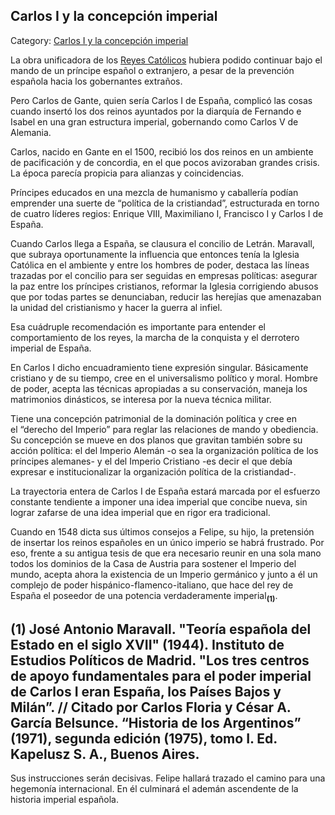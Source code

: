 ## Carlos I y la concepción imperial

Category: [Carlos I y la concepción imperial](http://descubrircorrientes.com.ar/2012/index.php/2457-historia-desde-el-origen-hasta-1814/tierra-argentina-1492-1588/la-desobediencia-de-caboto/carlos-i-y-la-concepcion-imperial)

La obra unificadora de los [Reyes Católicos](http://descubrircorrientes.com.ar/2012/index.php/2457-historia-desde-el-origen-hasta-1814/tierra-argentina-1492-1588/la-desobediencia-de-caboto/index.php?option=com_content&view=category&id=891&Itemid=510) hubiera podido continuar bajo el mando de un príncipe español o extranjero, a pesar de la prevención española hacia los gobernantes extraños.

Pero Carlos de Gante, quien sería Carlos I de España, complicó las cosas cuando insertó los dos reinos ayuntados por la diarquía de Fernando e Isabel en una gran estructura imperial, gobernando como Carlos V de Alemania.

Carlos, nacido en Gante en el 1500, recibió los dos reinos en un ambiente de pacificación y de concordia, en el que pocos avizoraban grandes crisis. La época parecía propicia para alianzas y coincidencias.

Príncipes educados en una mezcla de humanismo y caballería podían emprender una suerte de “política de la cristiandad”, estructurada en torno de cuatro líderes regios: Enrique VIII, Maximiliano I, Francisco I y Carlos I de España.

Cuando Carlos llega a España, se clausura el concilio de Letrán. Maravall, que subraya oportunamente la influencia que entonces tenía la Iglesia Católica en el ambiente y entre los hombres de poder, destaca las líneas trazadas por el concilio para ser seguidas en empresas políticas: asegurar la paz entre los príncipes cristianos, reformar la Iglesia corrigiendo abusos que por todas partes se denunciaban, reducir las herejías que amenazaban la unidad del cristianismo y hacer la guerra al infiel.

Esa cuádruple recomendación es importante para entender el comportamiento de los reyes, la marcha de la conquista y el derrotero imperial de España.

En Carlos I dicho encuadramiento tiene expresión singular. Básicamente cristiano y de su tiempo, cree en el universalismo político y moral. Hombre de poder, acepta las técnicas apropiadas a su conservación, maneja los matrimonios dinásticos, se interesa por la nueva técnica militar.

Tiene una concepción patrimonial de la dominación política y cree en el “derecho del Imperio” para reglar las relaciones de mando y obediencia. Su concepción se mueve en dos planos que gravitan también sobre su acción política: el del Imperio Alemán -o sea la organización política de los príncipes alemanes- y el del Imperio Cristiano -es decir el que debía expresar e institucionalizar la organización política de la cristiandad-.

La trayectoria entera de Carlos I de España estará marcada por el esfuerzo constante tendiente a imponer una idea imperial que concibe nueva, sin lograr zafarse de una idea imperial que en rigor era tradicional.

Cuando en 1548 dicta sus últimos consejos a Felipe, su hijo, la pretensión de insertar los reinos españoles en un único imperio se habrá frustrado. Por eso, frente a su antigua tesis de que era necesario reunir en una sola mano todos los dominios de la Casa de Austria para sostener el Imperio del mundo, acepta ahora la existencia de un Imperio germánico y junto a él un complejo de poder hispánico-flamenco-italiano, que hace del rey de España el poseedor de una potencia verdaderamente imperial<sub><strong>(1)</strong></sub>.

## **(1)** José Antonio Maravall. "Teoría española del Estado en el siglo XVII" (1944). Instituto de Estudios Políticos de Madrid. "Los tres centros de apoyo fundamentales para el poder imperial de Carlos I eran España, los Países Bajos y Milán”. // Citado por Carlos Floria y César A. García Belsunce. “Historia de los Argentinos” (1971), segunda edición (1975), tomo I. Ed. Kapelusz S. A., Buenos Aires.

Sus instrucciones serán decisivas. Felipe hallará trazado el camino para una hegemonía internacional. En él culminará el ademán ascendente de la historia imperial española.